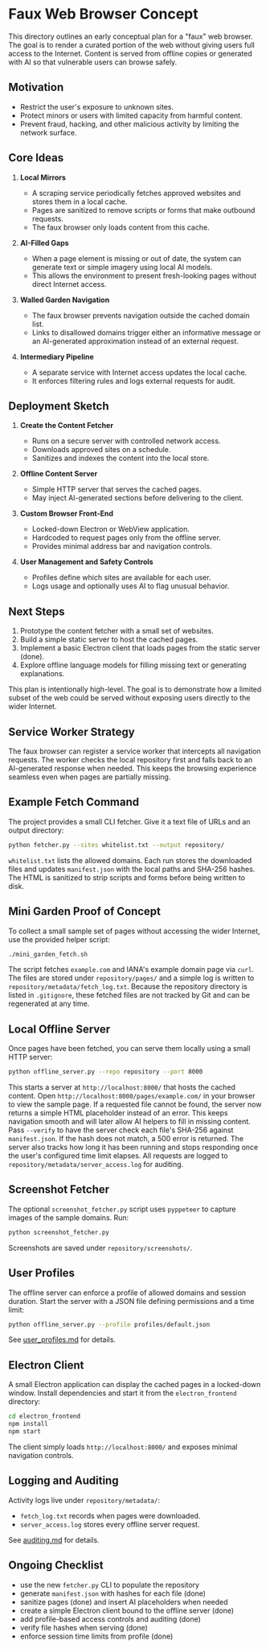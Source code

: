 # Faux Web Browser Concept

This directory outlines an early conceptual plan for a "faux" web browser. The goal is to render a curated portion of the web without giving users full access to the Internet. Content is served from offline copies or generated with AI so that vulnerable users can browse safely.

## Motivation

* Restrict the user's exposure to unknown sites.
* Protect minors or users with limited capacity from harmful content.
* Prevent fraud, hacking, and other malicious activity by limiting the network surface.

## Core Ideas

1. **Local Mirrors**
   - A scraping service periodically fetches approved websites and stores them in a local cache.
   - Pages are sanitized to remove scripts or forms that make outbound requests.
   - The faux browser only loads content from this cache.

2. **AI-Filled Gaps**
   - When a page element is missing or out of date, the system can generate text or simple imagery using local AI models.
   - This allows the environment to present fresh-looking pages without direct Internet access.

3. **Walled Garden Navigation**
   - The faux browser prevents navigation outside the cached domain list.
   - Links to disallowed domains trigger either an informative message or an AI-generated approximation instead of an external request.

4. **Intermediary Pipeline**
   - A separate service with Internet access updates the local cache.
   - It enforces filtering rules and logs external requests for audit.

## Deployment Sketch

1. **Create the Content Fetcher**
   - Runs on a secure server with controlled network access.
   - Downloads approved sites on a schedule.
   - Sanitizes and indexes the content into the local store.

2. **Offline Content Server**
   - Simple HTTP server that serves the cached pages.
   - May inject AI-generated sections before delivering to the client.

3. **Custom Browser Front-End**
   - Locked-down Electron or WebView application.
   - Hardcoded to request pages only from the offline server.
   - Provides minimal address bar and navigation controls.

4. **User Management and Safety Controls**
   - Profiles define which sites are available for each user.
   - Logs usage and optionally uses AI to flag unusual behavior.

## Next Steps

1. Prototype the content fetcher with a small set of websites.
2. Build a simple static server to host the cached pages.
3. Implement a basic Electron client that loads pages from the static server (done).
4. Explore offline language models for filling missing text or generating explanations.

This plan is intentionally high-level. The goal is to demonstrate how a limited subset of the web could be served without exposing users directly to the wider Internet.

## Service Worker Strategy

The faux browser can register a service worker that intercepts all navigation requests. The worker checks the local repository first and falls back to an AI-generated response when needed. This keeps the browsing experience seamless even when pages are partially missing.

## Example Fetch Command

The project provides a small CLI fetcher. Give it a text file of URLs and an
output directory:

```bash
python fetcher.py --sites whitelist.txt --output repository/
```

`whitelist.txt` lists the allowed domains. Each run stores the downloaded files
and updates `manifest.json` with the local paths and SHA-256 hashes. The HTML is
sanitized to strip scripts and forms before being written to disk.

## Mini Garden Proof of Concept

To collect a small sample set of pages without accessing the wider Internet,
use the provided helper script:

```bash
./mini_garden_fetch.sh
```

The script fetches `example.com` and IANA's example domain page via `curl`. The
files are stored under `repository/pages/` and a simple log is written to
`repository/metadata/fetch_log.txt`. Because the repository directory is listed
in `.gitignore`, these fetched files are not tracked by Git and can be
regenerated at any time.

## Local Offline Server

Once pages have been fetched, you can serve them locally using a small
HTTP server:

```bash
python offline_server.py --repo repository --port 8000
```

This starts a server at `http://localhost:8000/` that hosts the cached
content. Open `http://localhost:8000/pages/example.com/` in your browser to
view the sample page.
If a requested file cannot be found, the server now returns a simple HTML
placeholder instead of an error. This keeps navigation smooth and will later
allow AI helpers to fill in missing content.
Pass `--verify` to have the server check each file's SHA-256 against
`manifest.json`. If the hash does not match, a 500 error is returned.
The server also tracks how long it has been running and stops responding once
the user's configured time limit elapses.
All requests are logged to `repository/metadata/server_access.log` for auditing.
## Screenshot Fetcher

The optional `screenshot_fetcher.py` script uses `pyppeteer` to capture images of the sample domains.
Run:
```bash
python screenshot_fetcher.py
```
Screenshots are saved under `repository/screenshots/`.

## User Profiles

The offline server can enforce a profile of allowed domains and session
duration. Start the server with a JSON file defining permissions and a time
limit:

```bash
python offline_server.py --profile profiles/default.json
```

See [user_profiles.md](user_profiles.md) for details.

## Electron Client

A small Electron application can display the cached pages in a locked-down
window. Install dependencies and start it from the `electron_frontend` directory:

```bash
cd electron_frontend
npm install
npm start
```

The client simply loads `http://localhost:8000/` and exposes minimal navigation
controls.


## Logging and Auditing

Activity logs live under `repository/metadata/`:

- `fetch_log.txt` records when pages were downloaded.
- `server_access.log` stores every offline server request.

See [auditing.md](auditing.md) for details.


## Ongoing Checklist

- use the new `fetcher.py` CLI to populate the repository
- generate `manifest.json` with hashes for each file (done)
- sanitize pages (done) and insert AI placeholders when needed
- create a simple Electron client bound to the offline server (done)
- add profile-based access controls and auditing (done)
- verify file hashes when serving (done)
- enforce session time limits from profile (done)

